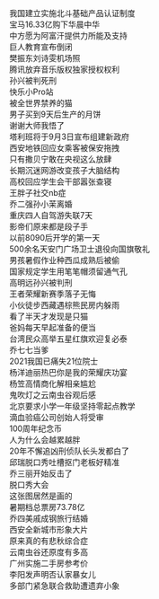 我国建立实施北斗基础产品认证制度  
宝马16.33亿购下华晨中华  
中方愿为阿富汗提供力所能及支持  
巨人教育宣布倒闭  
樊振东刘诗雯机场照  
腾讯放弃音乐版权独家授权权利  
孙兴被判死刑  
快乐小Pro站  
被全世界禁养的猫  
男子买到9天后生产的月饼  
谢谢大师我悟了  
塔利班将于9月3日宣布组建新政府  
西安地铁回应女乘客被保安拖拽  
只有撒贝宁敢在央视这么放肆  
长期沉迷网游改变孩子大脑结构  
高校回应学生会干部嚣张查寝  
王胖子社交nb症  
乔二强孙小茉离婚  
重庆四人自驾游失联7天  
影帝们原来都是段子手  
以前8090后开学的第一天  
500余名天安门广场卫士退役向国旗敬礼  
男孩暑假作业种西瓜成熟后被偷  
国家规定学生用笔笔帽须留通气孔  
高明远孙兴被判刑  
王者荣耀新赛季落子无悔  
小伙徒步西藏遇棕熊民房内躲雨  
看了半天才发现是只猫  
爸妈每天早起准备的便当  
台湾民众高举五星红旗欢迎复必泰  
乔七七当爹  
2021我国已痛失21位院士  
杨洋迪丽热巴你是我的荣耀庆功宴  
杨笠高情商化解相亲尴尬  
鬼吹灯之云南虫谷观后感  
北京要求小学一年级坚持零起点教学  
滴血验癌公司创始人将受审  
100周年纪念币  
人为什么会越累越胖  
20年不懈追凶刑侦队长头发都白了  
邱瑞脱口秀吐槽抠门老板好精准  
乔三丽开始反击了  
脱口秀大会  
这张图居然是画的  
暑期档总票房73.78亿  
乔四美戚成钢旅行结婚  
西安全新城市形象大片  
原来真的有悲秋综合症  
云南虫谷还原度有多高  
广州实施二手房参考价  
李阳发声明否认家暴女儿  
多部门紧急联合救助遭遗弃小象  
